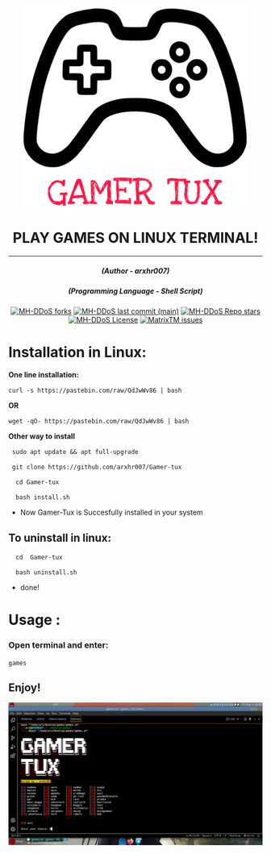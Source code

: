 <p align="center" ><img src="https://raw.githubusercontent.com/arxhr007/Gamer-tux/main/photos/logo.png" data-canonical-src="https://raw.githubusercontent.com/arxhr007/Gamer-tux/main/photos/logo.png" width="450" height="400" /></p>
<h1 align="center">PLAY GAMES ON LINUX TERMINAL!</h1>
<hr>
<em><h5 align="center">(Author - arxhr007)</h5></em>
<em><h5 align="center">(Programming Language - Shell Script)</h5></em>
<p align="center">
<a href="#"><img alt="MH-DDoS forks" src="https://img.shields.io/github/forks/arxhr007/Gamer-tux?style=for-the-badge"></a>
<a href="#"><img alt="MH-DDoS last commit (main)" src="https://img.shields.io/github/last-commit/arxhr007/Gamer-tux/main?color=green&style=for-the-badge"></a>
<a href="#"><img alt="MH-DDoS Repo stars" src="https://img.shields.io/github/stars/arxhr007/Gamer-tux?style=for-the-badge&color=red"></a>
<a href="#"><img alt="MH-DDoS License" src="https://img.shields.io/github/license/arxhr007/Gamer-tux?color=orange&style=for-the-badge"></a>
<a href="https://github.com/arxhr007/Gamer-tux/issues"><img alt="MatrixTM issues" src="https://img.shields.io/github/issues/arxhr007/Gamer-tux?color=purple&style=for-the-badge"></a>
</p>

# Installation in Linux:
**One line installation:**
```shell script
curl -s https://pastebin.com/raw/QdJwWv86 | bash
```
**OR**
```shell script
wget -qO- https://pastebin.com/raw/QdJwWv86 | bash
```
**Other way to install**
<br>
```shell script
 sudo apt update && apt full-upgrade
 ```
 ```shell script
  git clone https://github.com/arxhr007/Gamer-tux
```
```shell script
  cd Gamer-tux
```
```shell script
  bash install.sh
```
* Now Gamer-Tux is Succesfully installed in your system

## To uninstall in linux:
```shell script
  cd  Gamer-tux
```
```shell script
  bash uninstall.sh
```
* done!
# Usage :
### Open terminal and enter:
```shell script
games
```


## Enjoy!
<p><img aling="center"src="https://raw.githubusercontent.com/arxhr007/Gamer-tux/main/photos/screenshot.png"/></p>
